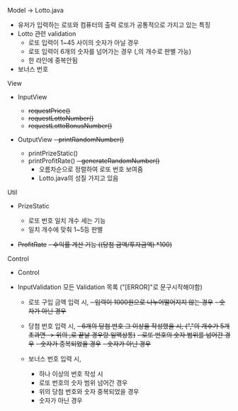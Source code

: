 Model → Lotto.java

- 유저가 입력하는 로또와 컴퓨터의 출력 로또가 공통적으로 가지고 있는 특징
- Lotto 관련 validation
  - 로또 입력이 1~45 사이의 숫자가 아닐 경우
  - 로또 입력이 6개의 숫자를 넘어가는 경우 (,의 개수로 판별 가능)
  - 한 라인에 중복안됨
- 보너스 번호

View

- InputView
    - ~~requestPrice()~~
    - ~~requestLottoNumber()~~
    - ~~requestLottoBonusNumber()~~

- OutputView
    ~~- printRandomNumber()~~
    - printPrizeStatic()
    - printProfitRate()
    ~~- generateRandomNumber()~~
      - 오름차순으로 정렬하여 로또 번호 보여줌
      - Lotto.java의 성질 가지고 있음

Util

- PrizeStatic
  - 로또 번호 일치 개수 세는 기능
  - 일치 개수에 맞춰 1~5등 판별

- ~~ProfitRate~~
  ~~- 수익률 계산 기능 ((당첨 금액/투자금액) *100)~~


  
Control

- Control

- InputValidation
모든 Validation 목록 ("[ERROR]"로 문구시작해야함)

  - 로또 구입 금액 입력 시,
    ~~- 입력이 1000원으로 나누어떨어지지 않는 경우~~
    ~~- 숫자가 아닌 경우~~

  - 당첨 번호 입력 시,
    ~~- 6개의 당첨 번호 그 이상을 작성했을 시, (","의 개수가 5개 초과면 -> 위의 ,로 끝날 경우랑 일맥상통)~~
    ~~- 로또 번호의 숫자 범위를 넘어간 경우~~
    ~~- 숫자가 중복되었을 경우~~
    ~~- 숫자가 아닌 경우~~

  - 보너스 번호 입력 시,
    - 하나 이상의 번호 작성 시
    - 로또 번호의 숫자 범위 넘어간 경우
    - 위의 당첨 번호와 숫자 중복되었을 경우
    - 숫자가 아닌 경우
